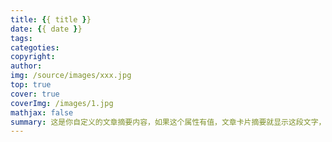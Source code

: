 ```yaml
---
title: {{ title }}
date: {{ date }}
tags:
categoties: 
copyright:
author: 
img: /source/images/xxx.jpg
top: true
cover: true
coverImg: /images/1.jpg
mathjax: false
summary: 这是你自定义的文章摘要内容，如果这个属性有值，文章卡片摘要就显示这段文字，否则程序会自动截取文章的部分内容作为摘要
---
```

